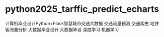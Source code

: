 # python2025_tarffic_predict_echarts
计算机毕业设计Python+Flask智慧城市交通大数据 交通流量预测 交通爬虫 地铁客流量分析 大数据毕业设计 大数据毕设 深度学习 机器学习
